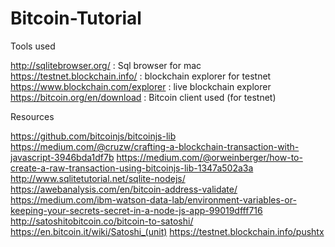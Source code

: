 # Bitcoin-Tutorial


Tools used

http://sqlitebrowser.org/ : Sql browser for mac
https://testnet.blockchain.info/ : blockchain explorer for testnet 
https://www.blockchain.com/explorer :  live blockchain explorer 
https://bitcoin.org/en/download : Bitcoin client used (for testnet)

Resources

https://github.com/bitcoinjs/bitcoinjs-lib
https://medium.com/@cruzw/crafting-a-blockchain-transaction-with-javascript-3946bda1df7b
https://medium.com/@orweinberger/how-to-create-a-raw-transaction-using-bitcoinjs-lib-1347a502a3a
http://www.sqlitetutorial.net/sqlite-nodejs/
https://awebanalysis.com/en/bitcoin-address-validate/ 
https://medium.com/ibm-watson-data-lab/environment-variables-or-keeping-your-secrets-secret-in-a-node-js-app-99019dfff716
http://satoshitobitcoin.co/bitcoin-to-satoshi/
https://en.bitcoin.it/wiki/Satoshi_(unit)
https://testnet.blockchain.info/pushtx

